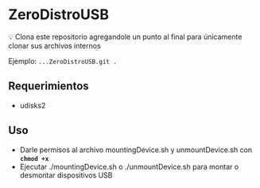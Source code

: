 # ZeroDistroUSB

💡 Clona este repositorio agregandole un punto al final para únicamente clonar sus archivos internos

Ejemplo: <code>...ZeroDistroUSB.git .</code>

## Requerimientos

- udisks2

## Uso

- Darle permisos al archivo mountingDevice.sh y unmountDevice.sh con <code><b>chmod +x</b></code>
- Ejecutar ./mountingDevice.sh o ./unmountDevice.sh para montar o desmontar dispositivos USB
